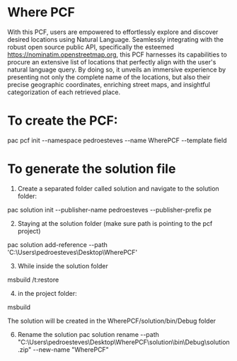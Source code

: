 ﻿# Where PCF

With this PCF, users are empowered to effortlessly explore and discover desired locations using Natural Language. 
Seamlessly integrating with the robust open source public API, specifically the esteemed https://nominatim.openstreetmap.org, this PCF harnesses its capabilities to procure an extensive list of locations that perfectly align with the user's natural language query. 
By doing so, it unveils an immersive experience by presenting not only the complete name of the locations, but also their precise geographic coordinates, enriching street maps, and insightful categorization of each retrieved place.

# To create the PCF:
pac pcf init --namespace pedroesteves --name WherePCF --template field


# To generate the solution file

1) Create a separated folder called solution and navigate to the solution folder:

pac solution init --publisher-name pedroesteves --publisher-prefix pe

2) Staying at the solution folder (make sure path is pointing to the pcf project)

pac solution add-reference --path 'C:\Users\pedroesteves\Desktop\WherePCF'

3) While inside the solution folder

msbuild /t:restore

4) in the project folder:

msbuild 

 The solution will be created in the WherePCF/solution/bin/Debug folder


6) Rename the solution
 pac solution rename --path "C:\Users\pedroesteves\Desktop\WherePCF\solution\bin\Debug\solution.zip" --new-name "WherePCF"
